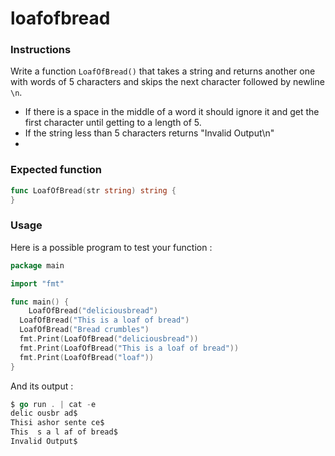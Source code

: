 # loafofbread

### Instructions

Write a function `LoafOfBread()` that takes a string and returns another one with words of 5 characters and skips the next character followed by newline `\n`.

- If there is a space in the middle of a word it should ignore it and get the first character until getting to a length of 5.
- If the string less than 5 characters returns "Invalid Output\n"
-
### Expected function

```go
func LoafOfBread(str string) string {
}
```

### Usage

Here is a possible program to test your function :

```go
package main

import "fmt"

func main() {
	LoafOfBread("deliciousbread")
  LoafOfBread("This is a loaf of bread")
  LoafOfBread("Bread crumbles")
  fmt.Print(LoafOfBread("deliciousbread"))
  fmt.Print(LoafOfBread("This is a loaf of bread"))
  fmt.Print(LoafOfBread("loaf"))
}
```

And its output :

```go
$ go run . | cat -e
delic ousbr ad$
Thisi ashor sente ce$
This  s a l af of bread$
Invalid Output$
```
